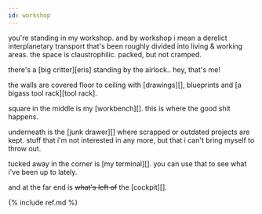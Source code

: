 ```yaml
---
id: workshop
---
```

you're standing in my workshop. and by workshop i mean a derelict interplanetary transport that's been roughly divided into living & working areas. the space is claustrophilic. packed, but not cramped.

there's a [big critter][eris] standing by the airlock.. hey, that's me!

the walls are covered floor to ceiling with [drawings][], blueprints and [a bigass tool rack][tool rack].

square in the middle is my [workbench][]. this is where the good shit happens.

underneath is the [junk drawer][] where scrapped or outdated projects are kept. stuff that i'm not interested in any more, but that i can't bring myself to throw out.

tucked away in the corner is [my terminal][]. you can use that to see what i've been up to lately.

and at the far end is ~~what's left of~~ the [cockpit][].

{% include ref.md %}
